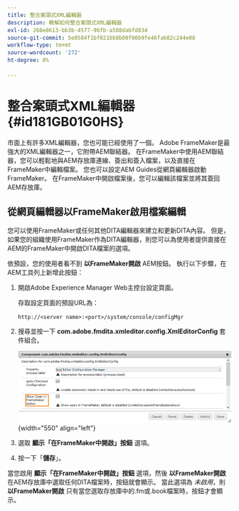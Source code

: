 ```yaml
---
title: 整合案頭式XML編輯器
description: 瞭解如何整合案頭式XML編輯器
exl-id: 268e8613-bb3b-4577-96fb-a588dabfd834
source-git-commit: 5e0584f1bf0216b8b00f00b9fe46fa682c244e08
workflow-type: tm+mt
source-wordcount: '272'
ht-degree: 0%

---
```


# 整合案頭式XML編輯器 {#id181GB01G0HS}

市面上有許多XML編輯器，您也可能已經使用了一個。 Adobe FrameMaker是最強大的XML編輯器之一，它附帶AEM聯結器。 在FrameMaker中使用AEM聯結器，您可以輕鬆地與AEM存放庫連線、簽出和簽入檔案，以及直接在FrameMaker中編輯檔案。 您也可以設定AEM Guides從網頁編輯器啟動FrameMaker。 在FrameMaker中開啟檔案後，您可以編輯該檔案並將其簽回AEM存放庫。

## 從網頁編輯器以FrameMaker啟用檔案編輯

您可以使用FrameMaker或任何其他DITA編輯器來建立和更新DITA內容。 但是，如果您的組織使用FrameMaker作為DITA編輯器，則您可以為使用者提供直接在AEM的FrameMaker中開啟DITA檔案的選項。

依預設，您的使用者看不到 **以FrameMaker開啟** AEM按鈕。 執行以下步驟，在AEM工具列上新增此按鈕：

1. 開啟Adobe Experience Manager Web主控台設定頁面。

   存取設定頁面的預設URL為：

   ```http
   http://<server name>:<port>/system/console/configMgr
   ```

1. 搜尋並按一下 **com.adobe.fmdita.xmleditor.config.XmlEditorConfig** 套件組合。

   ![](assets/open-in-fm-toolbar.png){width="550" align="left"}

1. 選取 **顯示「在FrameMaker中開啟」按鈕** 選項。

1. 按一下「**儲存**」。


當您啟用 **顯示「在FrameMaker中開啟」按鈕** 選項，然後 **以FrameMaker開啟** 在AEM存放庫中選取任何DITA檔案時，按鈕就會顯示。 當此選項為 *未啟用*，則 **以FrameMaker開啟** 只有當您選取存放庫中的.fm或.book檔案時，按鈕才會顯示。
